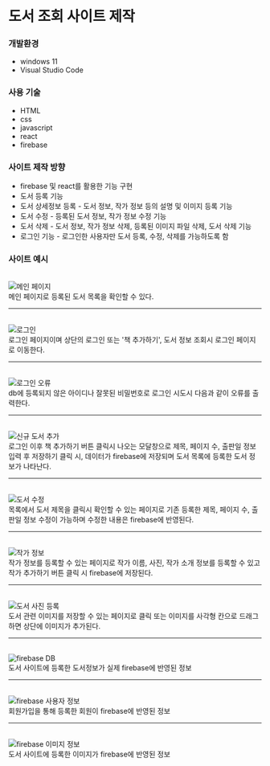 # 도서 조회 사이트 제작

### 개발환경

- windows 11
- Visual Studio Code

### 사용 기술

- HTML
- css
- javascript
- react
- firebase

### 사이트 제작 방향

- firebase 및 react를 활용한 기능 구현
- 도서 등록 기능
- 도서 상세정보 등록 - 도서 정보, 작가 정보 등의 설명 및 이미지 등록 기능
- 도서 수정 - 등록된 도서 정보, 작가 정보 수정 기능
- 도서 삭제 - 도서 정보, 작가 정보 삭제, 등록된 이미지 파일 삭제, 도서 삭제 기능
- 로그인 기능 - 로그인한 사용자만 도서 등록, 수정, 삭제를 가능하도록 함

### 사이트 예시

</br>
<img src="/img/main_page.png" title="메인 페이지"></img>
</br>
메인 페이지로 등록된 도서 목록을 확인할 수 있다.

<hr></br>
<img src="/img/login.png" title="로그인"></img>
</br>
로그인 페이지이며 상단의 로그인 또는 '책 추가하기', 도서 정보 조회시  
로그인 페이지로 이동한다.
<hr></br>
<img src="/img/login_error.png" title="로그인 오류"></img></br>
db에 등록되지 않은 아이디나 잘못된 비밀번호로 로그인 시도시  
다음과 같이 오류를 출력한다.
<hr></br>
<img src="/img/add_book.png" title="신규 도서 추가"></img></br>
로그인 이후 책 추가하기 버튼 클릭시 나오는 모달창으로  
제목, 페이지 수, 출판일 정보 입력 후 저장하기 클릭 시, 데이터가 firebase에 저장되며  
도서 목록에 등록한 도서 정보가 나타난다.
<hr></br>
<img src="/img/modify.png" title="도서 수정"></img></br>
목록에서 도서 제목을 클릭시 확인할 수 있는 페이지로  
기존 등록한 제목, 페이지 수, 출판일 정보 수정이 가능하며  
수정한 내용은 firebase에 반영된다.
<hr></br>
<img src="/img/add_author.png" title="작가 정보"></img></br>
작가 정보를 등록할 수 있는 페이지로  
작가 이름, 사진, 작가 소개 정보를 등록할 수 있고  
작가 추가하기 버튼 클릭 시 firebase에 저장된다.
<hr></br>
<img src="/img/add_picture.png" title="도서 사진 등록"></img></br>
도서 관련 이미지를 저장할 수 있는 페이지로  
클릭 또는 이미지를 사각형 칸으로 드래그하면 상단에 이미지가 추가된다.
<hr></br>
<img src="/img/firebase_db.png" title="firebase DB"></img></br>
도서 사이트에 등록한 도서정보가 실제 firebase에 반영된 정보
<hr></br>
<img src="/img/firebase_user.png" title="firebase 사용자 정보"></img></br>
회원가입을 통해 등록한 회원이 firebase에 반영된 정보
<hr></br>
<img src="/img/firebase_image.png" title="firebase 이미지 정보"></img></br>
도서 사이트에 등록한 이미지가 firebase에 반영된 정보
